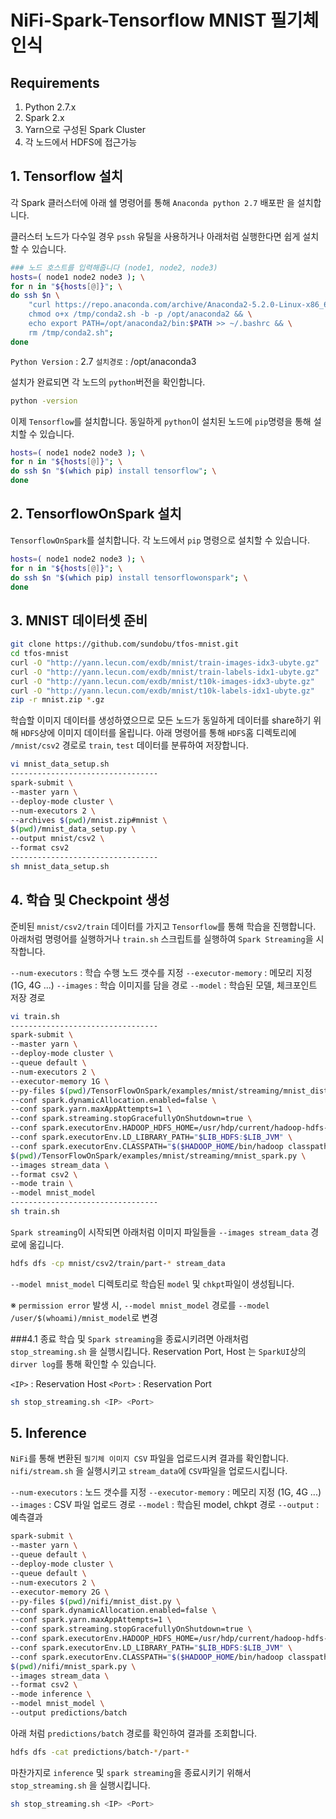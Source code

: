 # NiFi-Spark-Tensorflow MNIST 필기체 인식

## Requirements
1. Python 2.7.x
2. Spark 2.x 
3. Yarn으로 구성된 Spark Cluster
4. 각 노드에서 HDFS에 접근가능



## 1. Tensorflow 설치


각 Spark 클러스터에 아래 쉘 명령어를 통해 `Anaconda python 2.7` 배포판 을 설치합니다.

클러스터 노드가 다수일 경우 `pssh` 유틸을 사용하거나 아래처럼 실행한다면 쉽게 설치할 수 있습니다.
```bash
### 노드 호스트를 입력해줍니다 (node1, node2, node3)
hosts=( node1 node2 node3 ); \
for n in "${hosts[@]}"; \
do ssh $n \
    "curl https://repo.anaconda.com/archive/Anaconda2-5.2.0-Linux-x86_64.sh -o /tmp/conda2.sh && \
	chmod o+x /tmp/conda2.sh -b -p /opt/anaconda2 && \
	echo export PATH=/opt/anaconda2/bin:$PATH >> ~/.bashrc && \
	rm /tmp/conda2.sh";
done
```
`Python Version` : 2.7
`설치경로` : /opt/anaconda3

설치가 완료되면 각 노드의 `python`버전을 확인합니다.

```bash
python -version
```
이제 `Tensorflow`를 설치합니다. 동일하게 `python`이 설치된 노드에 `pip`명령을 통해 설치할 수 있습니다.

```bash
hosts=( node1 node2 node3 ); \
for n in "${hosts[@]}"; \
do ssh $n "$(which pip) install tensorflow"; \
done
```


## 2. TensorflowOnSpark 설치

`TensorflowOnSpark`를 설치합니다. 각 노드에서 `pip` 명령으로 설치할 수 있습니다.
```bash
hosts=( node1 node2 node3 ); \
for n in "${hosts[@]}"; \
do ssh $n "$(which pip) install tensorflowonspark"; \
done
```



## 3. MNIST 데이터셋 준비

```bash
git clone https://github.com/sundobu/tfos-mnist.git
cd tfos-mnist
curl -O "http://yann.lecun.com/exdb/mnist/train-images-idx3-ubyte.gz"
curl -O "http://yann.lecun.com/exdb/mnist/train-labels-idx1-ubyte.gz"
curl -O "http://yann.lecun.com/exdb/mnist/t10k-images-idx3-ubyte.gz"
curl -O "http://yann.lecun.com/exdb/mnist/t10k-labels-idx1-ubyte.gz"
zip -r mnist.zip *.gz
```
학습할 이미지 데이터를 생성하였으므로 모든 노드가 동일하게 데이터를 share하기 위해 `HDFS`상에 이미지 데이터를 올립니다.
아래 명령어를 통해 `HDFS`홈 디렉토리에 `/mnist/csv2` 경로로 `train`, `test` 데이터를 분류하여 저장합니다.
```bash
vi mnist_data_setup.sh
---------------------------------
spark-submit \
--master yarn \
--deploy-mode cluster \
--num-executors 2 \
--archives $(pwd)/mnist.zip#mnist \
$(pwd)/mnist_data_setup.py \
--output mnist/csv2 \
--format csv2
---------------------------------
sh mnist_data_setup.sh
```



## 4. 학습 및 Checkpoint 생성

준비된 `mnist/csv2/train` 데이터를 가지고 `Tensorflow`를 통해 학습을 진행합니다.
아래처럼 명령어를 실행하거나 `train.sh` 스크립트를 실행하여 `Spark Streaming`을 시작합니다.

`--num-executors` : 학습 수행 노드 갯수를 지정
`--executor-memory` : 메모리 지정 (1G, 4G ...)
`--images` : 학습 이미지를 담을 경로
`--model` : 학습된 모델, 체크포인트 저장 경로

```bash
vi train.sh
---------------------------------
spark-submit \
--master yarn \
--deploy-mode cluster \
--queue default \
--num-executors 2 \
--executor-memory 1G \
--py-files $(pwd)/TensorFlowOnSpark/examples/mnist/streaming/mnist_dist.py \
--conf spark.dynamicAllocation.enabled=false \
--conf spark.yarn.maxAppAttempts=1 \
--conf spark.streaming.stopGracefullyOnShutdown=true \
--conf spark.executorEnv.HADOOP_HDFS_HOME=/usr/hdp/current/hadoop-hdfs-client \
--conf spark.executorEnv.LD_LIBRARY_PATH="$LIB_HDFS:$LIB_JVM" \
--conf spark.executorEnv.CLASSPATH="$($HADOOP_HOME/bin/hadoop classpath --glob):${CLASSPATH}" \
$(pwd)/TensorFlowOnSpark/examples/mnist/streaming/mnist_spark.py \
--images stream_data \
--format csv2 \
--mode train \
--model mnist_model
---------------------------------
sh train.sh
```
`Spark streaming`이 시작되면 아래처럼 이미지 파일들을 `--images stream_data` 경로에 옮깁니다.
```bash
hdfs dfs -cp mnist/csv2/train/part-* stream_data
```
`--model mnist_model` 디렉토리로 학습된 `model` 및 `chkpt`파일이 생성됩니다.

※ `permission error` 발생 시, `--model mnist_model` 경로를 `--model /user/$(whoami)/mnist_model`로 변경

###4.1 종료
학습 및 `Spark streaming`을 종료시키려면 아래처럼 `stop_streaming.sh` 을 실행시킵니다.
Reservation Port, Host 는 `SparkUI`상의 `dirver log`를 통해 확인할 수 있습니다.

`<IP>` : Reservation Host
`<Port>` : Reservation Port

```bash
sh stop_streaming.sh <IP> <Port>
```



## 5. Inference

`NiFi`를 통해 변환된 `필기체 이미지 CSV` 파일을 업로드시켜 결과를 확인합니다.
`nifi/stream.sh` 을 실행시키고 `stream_data`에 `CSV`파일을 업로드시킵니다.

`--num-executors` : 노드 갯수를 지정
`--executor-memory` : 메모리 지정 (1G, 4G ...)
`--images` : CSV 파일 업로드 경로
`--model` : 학습된 model, chkpt 경로
`--output` : 예측결과

```bash
spark-submit \
--master yarn \
--queue default \
--deploy-mode cluster \
--queue default \
--num-executors 2 \
--executor-memory 2G \
--py-files $(pwd)/nifi/mnist_dist.py \
--conf spark.dynamicAllocation.enabled=false \
--conf spark.yarn.maxAppAttempts=1 \
--conf spark.streaming.stopGracefullyOnShutdown=true \
--conf spark.executorEnv.HADOOP_HDFS_HOME=/usr/hdp/current/hadoop-hdfs-client \
--conf spark.executorEnv.LD_LIBRARY_PATH="$LIB_HDFS:$LIB_JVM" \
--conf spark.executorEnv.CLASSPATH="$($HADOOP_HOME/bin/hadoop classpath --glob):${CLASSPATH}" \
$(pwd)/nifi/mnist_spark.py \
--images stream_data \
--format csv2 \
--mode inference \
--model mnist_model \
--output predictions/batch
```
아래 처럼 `predictions/batch` 경로를 확인하여 결과를 조회합니다.
```bash
hdfs dfs -cat predictions/batch-*/part-*
```

마찬가지로 `inference` 및 `spark streaming`을 종료시키기 위해서 `stop_streaming.sh` 을 실행시킵니다.

```bash
sh stop_streaming.sh <IP> <Port>
```